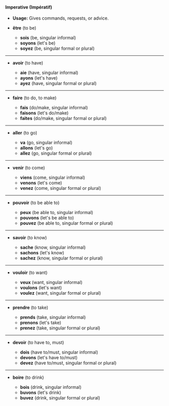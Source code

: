 #### Imperative (Impératif)

- **Usage:** Gives commands, requests, or advice.


- **être** (to be)
    
    - **sois** (be, singular informal)
    - **soyons** (let's be)
    - **soyez** (be, singular formal or plural)
---
- **avoir** (to have)
    
    - **aie** (have, singular informal)
    - **ayons** (let's have)
    - **ayez** (have, singular formal or plural)
----
- **faire** (to do, to make)
    
    - **fais** (do/make, singular informal)
    - **faisons** (let's do/make)
    - **faites** (do/make, singular formal or plural)
---
- **aller** (to go)
    
    - **va** (go, singular informal)
    - **allons** (let's go)
    - **allez** (go, singular formal or plural)
---
- **venir** (to come)
    
    - **viens** (come, singular informal)
    - **venons** (let's come)
    - **venez** (come, singular formal or plural)
---
- **pouvoir** (to be able to)
    
    - **peux** (be able to, singular informal)
    - **pouvons** (let's be able to)
    - **pouvez** (be able to, singular formal or plural)
---
- **savoir** (to know)
    
    - **sache** (know, singular informal)
    - **sachons** (let's know)
    - **sachez** (know, singular formal or plural)
---
- **vouloir** (to want)
    
    - **veux** (want, singular informal)
    - **voulons** (let's want)
    - **voulez** (want, singular formal or plural)
---
- **prendre** (to take)
    
    - **prends** (take, singular informal)
    - **prenons** (let's take)
    - **prenez** (take, singular formal or plural)
---
- **devoir** (to have to, must)
    
    - **dois** (have to/must, singular informal)
    - **devons** (let's have to/must)
    - **devez** (have to/must, singular formal or plural)
----
- **boire** (to drink)
    
    - **bois** (drink, singular informal)
    - **buvons** (let's drink)
    - **buvez** (drink, singular formal or plural)
